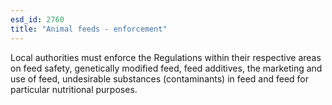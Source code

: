 ```yaml
---
esd_id: 2760
title: "Animal feeds - enforcement"
---
```


Local authorities must enforce the Regulations within their respective areas on feed safety, genetically modified feed, feed additives, the marketing and use of feed, undesirable substances (contaminants) in feed and feed for particular nutritional purposes.

